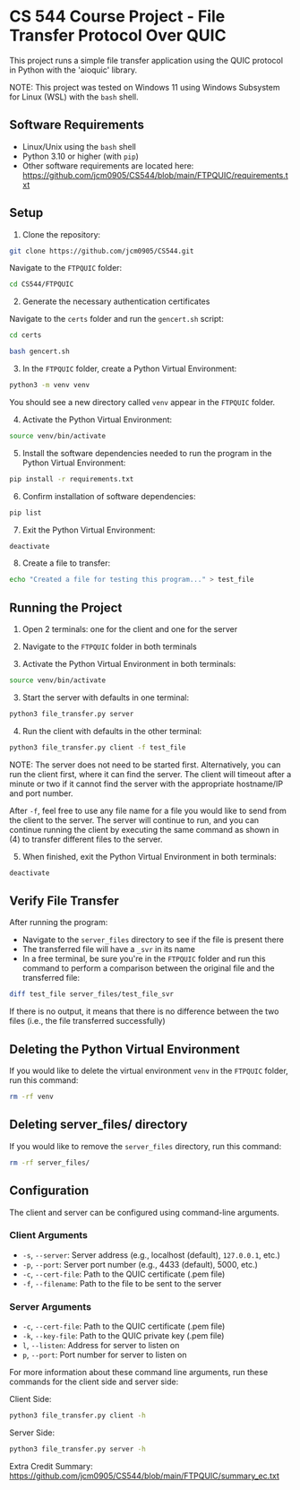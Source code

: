# CS 544 Course Project - File Transfer Protocol Over QUIC

This project runs a simple file transfer application using the QUIC protocol in Python with the 'aioquic' library.

NOTE: This project was tested on Windows 11 using Windows Subsystem for Linux (WSL) with the `bash` shell.

## Software Requirements

- Linux/Unix using the `bash` shell
- Python 3.10 or higher (with `pip`)
- Other software requirements are located here: https://github.com/jcm0905/CS544/blob/main/FTPQUIC/requirements.txt

## Setup
1. Clone the repository:
```sh
git clone https://github.com/jcm0905/CS544.git
```
Navigate to the `FTPQUIC` folder:
```sh
cd CS544/FTPQUIC
```

2. Generate the necessary authentication certificates

Navigate to the `certs` folder and run the `gencert.sh` script:
```sh
cd certs
```
```sh
bash gencert.sh
```
3. In the `FTPQUIC` folder, create a Python Virtual Environment:
```sh
python3 -m venv venv
```
You should see a new directory called `venv` appear in the `FTPQUIC` folder.

4. Activate the Python Virtual Environment:
```sh
source venv/bin/activate
```

5. Install the software dependencies needed to run the program in the Python Virtual Environment:
```sh
pip install -r requirements.txt
```

6. Confirm installation of software dependencies:
```sh
pip list
```

7. Exit the Python Virtual Environment:
```sh
deactivate
```

8. Create a file to transfer:
```sh
echo "Created a file for testing this program..." > test_file
```

## Running the Project

1. Open 2 terminals: one for the client and one for the server

2. Navigate to the `FTPQUIC` folder in both terminals

4. Activate the Python Virtual Environment in both terminals:
```sh
source venv/bin/activate
```

3. Start the server with defaults in one terminal:
```sh
python3 file_transfer.py server
```

4. Run the client with defaults in the other terminal:
```sh
python3 file_transfer.py client -f test_file
```
NOTE: The server does not need to be started first. Alternatively, you can run the client first, where it can find the server.
The client will timeout after a minute or two if it cannot find the server with the appropriate hostname/IP and port number.

After `-f`, feel free to use any file name for a file you would like to send from the client to the server.
The server will continue to run, and you can continue running the client by executing the same command as shown in (4) to transfer different files to the server.

5. When finished, exit the Python Virtual Environment in both terminals:
```sh
deactivate
```

## Verify File Transfer

After running the program:
- Navigate to the `server_files` directory to see if the file is present there
- The transferred file will have a `_svr` in its name
- In a free terminal, be sure you're in the `FTPQUIC` folder and run this command to perform a comparison between the original file and the transferred file:
```sh
diff test_file server_files/test_file_svr
```

If there is no output, it means that there is no difference between the two files (i.e., the file transferred successfully)

## Deleting the Python Virtual Environment

If you would like to delete the virtual environment `venv` in the `FTPQUIC` folder, run this command:
```sh
rm -rf venv
```

## Deleting server_files/ directory

If you would like to remove the `server_files` directory, run this command:
```sh
rm -rf server_files/
```

## Configuration

The client and server can be configured using command-line arguments.

### Client Arguments

- `-s`, `--server`: Server address (e.g., localhost (default), `127.0.0.1`, etc.)
- `-p`, `--port`: Server port number (e.g., 4433 (default), 5000, etc.)
- `-c`, `--cert-file`: Path to the QUIC certificate (.pem file)
- `-f`, `--filename`: Path to the file to be sent to the server

### Server Arguments

- `-c`, `--cert-file`: Path to the QUIC certificate (.pem file)
- `-k`, `--key-file`: Path to the QUIC private key (.pem file)
- `l`, `--listen`: Address for server to listen on
- `p`, `--port`: Port number for server to listen on

For more information about these command line arguments, run these commands for the client side and server side:

Client Side:
```sh
python3 file_transfer.py client -h
```

Server Side:
```sh
python3 file_transfer.py server -h
```

Extra Credit Summary: https://github.com/jcm0905/CS544/blob/main/FTPQUIC/summary_ec.txt

